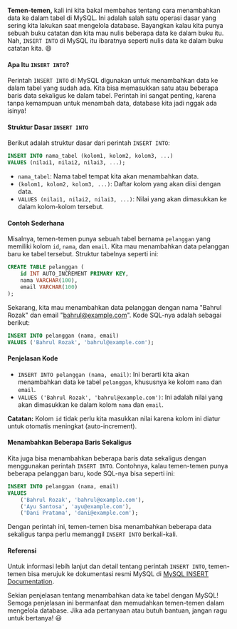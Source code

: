**Temen-temen,** kali ini kita bakal membahas tentang cara menambahkan data ke dalam tabel di MySQL. Ini adalah salah satu operasi dasar yang sering kita lakukan saat mengelola database. Bayangkan kalau kita punya sebuah buku catatan dan kita mau nulis beberapa data ke dalam buku itu. Nah, `INSERT INTO` di MySQL itu ibaratnya seperti nulis data ke dalam buku catatan kita. 😄

#### Apa Itu `INSERT INTO`?

Perintah `INSERT INTO` di MySQL digunakan untuk menambahkan data ke dalam tabel yang sudah ada. Kita bisa memasukkan satu atau beberapa baris data sekaligus ke dalam tabel. Perintah ini sangat penting, karena tanpa kemampuan untuk menambah data, database kita jadi nggak ada isinya!

#### Struktur Dasar `INSERT INTO`

Berikut adalah struktur dasar dari perintah `INSERT INTO`:

```sql
INSERT INTO nama_tabel (kolom1, kolom2, kolom3, ...)
VALUES (nilai1, nilai2, nilai3, ...);
```

- `nama_tabel`: Nama tabel tempat kita akan menambahkan data.
- `(kolom1, kolom2, kolom3, ...)`: Daftar kolom yang akan diisi dengan data.
- `VALUES (nilai1, nilai2, nilai3, ...)`: Nilai yang akan dimasukkan ke dalam kolom-kolom tersebut.

#### Contoh Sederhana

Misalnya, temen-temen punya sebuah tabel bernama `pelanggan` yang memiliki kolom `id`, `nama`, dan `email`. Kita mau menambahkan data pelanggan baru ke tabel tersebut. Struktur tabelnya seperti ini:

```sql
CREATE TABLE pelanggan (
    id INT AUTO_INCREMENT PRIMARY KEY,
    nama VARCHAR(100),
    email VARCHAR(100)
);
```

Sekarang, kita mau menambahkan data pelanggan dengan nama "Bahrul Rozak" dan email "bahrul@example.com". Kode SQL-nya adalah sebagai berikut:

```sql
INSERT INTO pelanggan (nama, email)
VALUES ('Bahrul Rozak', 'bahrul@example.com');
```

#### Penjelasan Kode

- `INSERT INTO pelanggan (nama, email)`: Ini berarti kita akan menambahkan data ke tabel `pelanggan`, khususnya ke kolom `nama` dan `email`.
- `VALUES ('Bahrul Rozak', 'bahrul@example.com')`: Ini adalah nilai yang akan dimasukkan ke dalam kolom `nama` dan `email`. 

**Catatan:** Kolom `id` tidak perlu kita masukkan nilai karena kolom ini diatur untuk otomatis meningkat (auto-increment).

#### Menambahkan Beberapa Baris Sekaligus

Kita juga bisa menambahkan beberapa baris data sekaligus dengan menggunakan perintah `INSERT INTO`. Contohnya, kalau temen-temen punya beberapa pelanggan baru, kode SQL-nya bisa seperti ini:

```sql
INSERT INTO pelanggan (nama, email)
VALUES 
    ('Bahrul Rozak', 'bahrul@example.com'),
    ('Ayu Santosa', 'ayu@example.com'),
    ('Dani Pratama', 'dani@example.com');
```

Dengan perintah ini, temen-temen bisa menambahkan beberapa data sekaligus tanpa perlu memanggil `INSERT INTO` berkali-kali.

#### Referensi

Untuk informasi lebih lanjut dan detail tentang perintah `INSERT INTO`, temen-temen bisa merujuk ke dokumentasi resmi MySQL di [MySQL INSERT Documentation](https://dev.mysql.com/doc/refman/8.0/en/insert.html).

Sekian penjelasan tentang menambahkan data ke tabel dengan MySQL! Semoga penjelasan ini bermanfaat dan memudahkan temen-temen dalam mengelola database. Jika ada pertanyaan atau butuh bantuan, jangan ragu untuk bertanya! 😃
